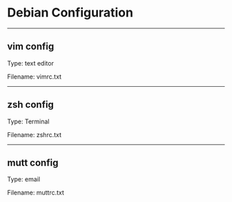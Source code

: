 # Debian Configuration

---

## vim config
Type: 		text editor

Filename: 	vimrc.txt

---


## zsh config

Type: 		Terminal

Filename: 	zshrc.txt


---


## mutt config
Type:		email

Filename:	muttrc.txt


